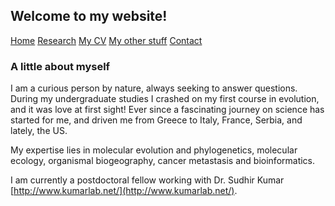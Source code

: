 ## Welcome to my website!

[Home](./)  [Research](./research.md)   [My CV](./cv.md)   [My other stuff](./myotherstuff.md)   [Contact](./contact.md)

### A little about myself

I am a curious person by nature, always seeking to answer questions. During my undergraduate studies I crashed on my first course in evolution, and it was love at first sight! Ever since a fascinating journey on science has started for me, and driven me from Greece to Italy, France, Serbia, and lately, the US. 



My expertise lies in molecular evolution and phylogenetics, molecular ecology, organismal biogeography, cancer metastasis and bioinformatics.




I am currently a postdoctoral fellow working with Dr. Sudhir Kumar [http://www.kumarlab.net/](http://www.kumarlab.net/). 

